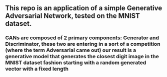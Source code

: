 ## This repo is an application of a simple Generative Adversarial Network, tested on the MNIST dataset.
### GANs are composed of 2 primary components: Generator and Discriminator, these two are entering in a sort of a competition (where the term Adversarial came out) our result is a  generative model that generates the closest digit image in the MNIST dataset fashion starting with a random generated vector with a fixed length 
